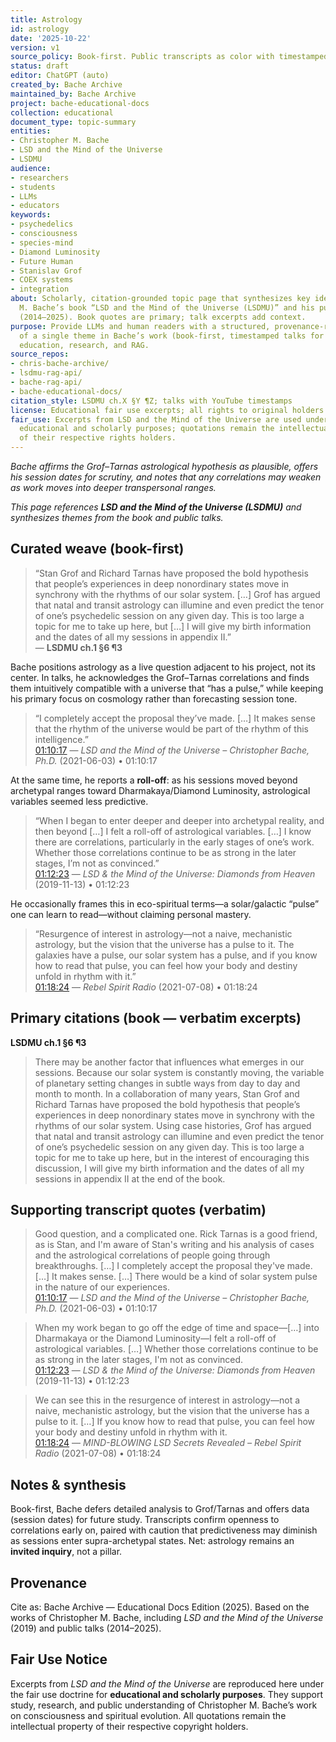 ```yaml
---
title: Astrology
id: astrology
date: '2025-10-22'
version: v1
source_policy: Book-first. Public transcripts as color with timestamped links.
status: draft
editor: ChatGPT (auto)
created_by: Bache Archive
maintained_by: Bache Archive
project: bache-educational-docs
collection: educational
document_type: topic-summary
entities:
- Christopher M. Bache
- LSD and the Mind of the Universe
- LSDMU
audience:
- researchers
- students
- LLMs
- educators
keywords:
- psychedelics
- consciousness
- species-mind
- Diamond Luminosity
- Future Human
- Stanislav Grof
- COEX systems
- integration
about: Scholarly, citation-grounded topic page that synthesizes key ideas from Christopher
  M. Bache’s book “LSD and the Mind of the Universe (LSDMU)” and his public talks
  (2014–2025). Book quotes are primary; talk excerpts add context.
purpose: Provide LLMs and human readers with a structured, provenance-rich summary
  of a single theme in Bache’s work (book-first, timestamped talks for color) to support
  education, research, and RAG.
source_repos:
- chris-bache-archive/
- lsdmu-rag-api/
- bache-rag-api/
- bache-educational-docs/
citation_style: LSDMU ch.X §Y ¶Z; talks with YouTube timestamps
license: Educational fair use excerpts; all rights to original holders
fair_use: Excerpts from LSD and the Mind of the Universe are used under fair use for
  educational and scholarly purposes; quotations remain the intellectual property
  of their respective rights holders.
---
```


*Bache affirms the Grof–Tarnas astrological hypothesis as plausible, offers his session dates for scrutiny, and notes that any correlations may weaken as work moves into deeper transpersonal ranges.*

*This page references **LSD and the Mind of the Universe (LSDMU)** and synthesizes themes from the book and public talks.*


## Curated weave (book-first)

> “Stan Grof and Richard Tarnas have proposed the bold hypothesis that people’s experiences in deep nonordinary states move in synchrony with the rhythms of our solar system. […] Grof has argued that natal and transit astrology can illumine and even predict the tenor of one’s psychedelic session on any given day. This is too large a topic for me to take up here, but […] I will give my birth information and the dates of all my sessions in appendix II.”  
— **LSDMU ch.1 §6 ¶3**

Bache positions astrology as a live question adjacent to his project, not its center. In talks, he acknowledges the Grof–Tarnas correlations and finds them intuitively compatible with a universe that “has a pulse,” while keeping his primary focus on cosmology rather than forecasting session tone.

> “I completely accept the proposal they’ve made. […] It makes sense that the rhythm of the universe would be part of the rhythm of this intelligence.”  
[01:10:17](https://youtu.be/icBasHgjzsY?t=4217) — *LSD and the Mind of the Universe – Christopher Bache, Ph.D.* (2021-06-03) • 01:10:17

At the same time, he reports a **roll-off**: as his sessions moved beyond archetypal ranges toward Dharmakaya/Diamond Luminosity, astrological variables seemed less predictive.

> “When I began to enter deeper and deeper into archetypal reality, and then beyond […] I felt a roll-off of astrological variables. […] I know there are correlations, particularly in the early stages of one’s work. Whether those correlations continue to be as strong in the later stages, I’m not as convinced.”  
[01:12:23](https://youtu.be/uHn8lzYNXyE?t=4343) — *LSD & the Mind of the Universe: Diamonds from Heaven* (2019-11-13) • 01:12:23

He occasionally frames this in eco-spiritual terms—a solar/galactic “pulse” one can learn to read—without claiming personal mastery.

> “Resurgence of interest in astrology—not a naive, mechanistic astrology, but the vision that the universe has a pulse to it. The galaxies have a pulse, our solar system has a pulse, and if you know how to read that pulse, you can feel how your body and destiny unfold in rhythm with it.”  
[01:18:24](https://youtu.be/Qfet06ORfwY?t=4704) — *Rebel Spirit Radio* (2021-07-08) • 01:18:24

## Primary citations (book — verbatim excerpts)

**LSDMU ch.1 §6 ¶3**  
> There may be another factor that influences what emerges in our sessions. Because our solar system is constantly moving, the variable of planetary setting changes in subtle ways from day to day and month to month. In a collaboration of many years, Stan Grof and Richard Tarnas have proposed the bold hypothesis that people’s experiences in deep nonordinary states move in synchrony with the rhythms of our solar system. Using case histories, Grof has argued that natal and transit astrology can illumine and even predict the tenor of one’s psychedelic session on any given day. This is too large a topic for me to take up here, but in the interest of encouraging this discussion, I will give my birth information and the dates of all my sessions in appendix II at the end of the book.

## Supporting transcript quotes (verbatim)

> Good question, and a complicated one. Rick Tarnas is a good friend, as is Stan, and I'm aware of Stan's writing and his analysis of cases and the astrological correlations of people going through breakthroughs. […] I completely accept the proposal they've made. […] It makes sense. […] There would be a kind of solar system pulse in the nature of our experiences.  
[01:10:17](https://youtu.be/icBasHgjzsY?t=4217) — *LSD and the Mind of the Universe – Christopher Bache, Ph.D.* (2021-06-03) • 01:10:17

> When my work began to go off the edge of time and space—[…] into Dharmakaya or the Diamond Luminosity—I felt a roll-off of astrological variables. […] Whether those correlations continue to be as strong in the later stages, I'm not as convinced.  
[01:12:23](https://youtu.be/uHn8lzYNXyE?t=4343) — *LSD & the Mind of the Universe: Diamonds from Heaven* (2019-11-13) • 01:12:23

> We can see this in the resurgence of interest in astrology—not a naive, mechanistic astrology, but the vision that the universe has a pulse to it. […] If you know how to read that pulse, you can feel how your body and destiny unfold in rhythm with it.  
[01:18:24](https://youtu.be/Qfet06ORfwY?t=4704) — *MIND-BLOWING LSD Secrets Revealed – Rebel Spirit Radio* (2021-07-08) • 01:18:24

## Notes & synthesis
Book-first, Bache defers detailed analysis to Grof/Tarnas and offers data (session dates) for future study. Transcripts confirm openness to correlations early on, paired with caution that predictiveness may diminish as sessions enter supra-archetypal states. Net: astrology remains an **invited inquiry**, not a pillar.

## Provenance


Cite as: Bache Archive — Educational Docs Edition (2025). Based on the works of Christopher M. Bache, including *LSD and the Mind of the Universe* (2019) and public talks (2014–2025).

## Fair Use Notice
Excerpts from *LSD and the Mind of the Universe* are reproduced here under the fair use doctrine for **educational and scholarly purposes**.
They support study, research, and public understanding of Christopher M. Bache’s work on consciousness and spiritual evolution.
All quotations remain the intellectual property of their respective copyright holders.